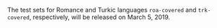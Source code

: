The test sets for Romance and Turkic languages `roa-covered` and `trk-covered`, respectively, will be released on March 5, 2019.
